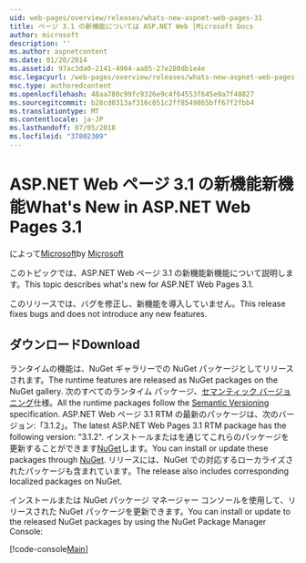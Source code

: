 ```yaml
---
uid: web-pages/overview/releases/whats-new-aspnet-web-pages-31
title: ページ 3.1 の新機能については ASP.NET Web |Microsoft Docs
author: microsoft
description: ''
ms.author: aspnetcontent
ms.date: 01/20/2014
ms.assetid: 97ac3da0-2141-4904-aa05-27e280db1e4e
msc.legacyurl: /web-pages/overview/releases/whats-new-aspnet-web-pages-31
msc.type: authoredcontent
ms.openlocfilehash: 48aa780c99fc9326e9c4f64553f645e9a7f48827
ms.sourcegitcommit: b28cd0313af316c051c2ff8549865bff67f2fbb4
ms.translationtype: MT
ms.contentlocale: ja-JP
ms.lasthandoff: 07/05/2018
ms.locfileid: "37802309"
---
```

<a name="whats-new-in-aspnet-web-pages-31"></a><span data-ttu-id="ba5f1-102">ASP.NET Web ページ 3.1 の新機能新機能</span><span class="sxs-lookup"><span data-stu-id="ba5f1-102">What's New in ASP.NET Web Pages 3.1</span></span>
====================
<span data-ttu-id="ba5f1-103">によって[Microsoft](https://github.com/microsoft)</span><span class="sxs-lookup"><span data-stu-id="ba5f1-103">by [Microsoft](https://github.com/microsoft)</span></span>

<span data-ttu-id="ba5f1-104">このトピックでは、ASP.NET Web ページ 3.1 の新機能新機能について説明します。</span><span class="sxs-lookup"><span data-stu-id="ba5f1-104">This topic describes what's new for ASP.NET Web Pages 3.1.</span></span>

<span data-ttu-id="ba5f1-105">このリリースでは、バグを修正し、新機能を導入していません。</span><span class="sxs-lookup"><span data-stu-id="ba5f1-105">This release fixes bugs and does not introduce any new features.</span></span>

<a id="download"></a>
## <a name="download"></a><span data-ttu-id="ba5f1-106">ダウンロード</span><span class="sxs-lookup"><span data-stu-id="ba5f1-106">Download</span></span>

<span data-ttu-id="ba5f1-107">ランタイムの機能は、NuGet ギャラリーでの NuGet パッケージとしてリリースされます。</span><span class="sxs-lookup"><span data-stu-id="ba5f1-107">The runtime features are released as NuGet packages on the NuGet gallery.</span></span> <span data-ttu-id="ba5f1-108">次のすべてのランタイム パッケージ、[セマンティック バージョニング](http://semver.org/)仕様。</span><span class="sxs-lookup"><span data-stu-id="ba5f1-108">All the runtime packages follow the [Semantic Versioning](http://semver.org/) specification.</span></span> <span data-ttu-id="ba5f1-109">ASP.NET Web ページ 3.1 RTM の最新のパッケージは、次のバージョン:「3.1.2」。</span><span class="sxs-lookup"><span data-stu-id="ba5f1-109">The latest ASP.NET Web Pages 3.1 RTM package has the following version: "3.1.2".</span></span> <span data-ttu-id="ba5f1-110">インストールまたはを通じてこれらのパッケージを更新することができます[NuGet](http://www.nuget.org/packages/Microsoft.AspNet.WebPages/)します。</span><span class="sxs-lookup"><span data-stu-id="ba5f1-110">You can install or update these packages through [NuGet](http://www.nuget.org/packages/Microsoft.AspNet.WebPages/).</span></span> <span data-ttu-id="ba5f1-111">リリースには、NuGet での対応するローカライズされたパッケージも含まれています。</span><span class="sxs-lookup"><span data-stu-id="ba5f1-111">The release also includes corresponding localized packages on NuGet.</span></span>

<span data-ttu-id="ba5f1-112">インストールまたは NuGet パッケージ マネージャー コンソールを使用して、リリースされた NuGet パッケージを更新できます。</span><span class="sxs-lookup"><span data-stu-id="ba5f1-112">You can install or update to the released NuGet packages by using the NuGet Package Manager Console:</span></span>

[!code-console[Main](whats-new-aspnet-web-pages-31/samples/sample1.cmd)]

